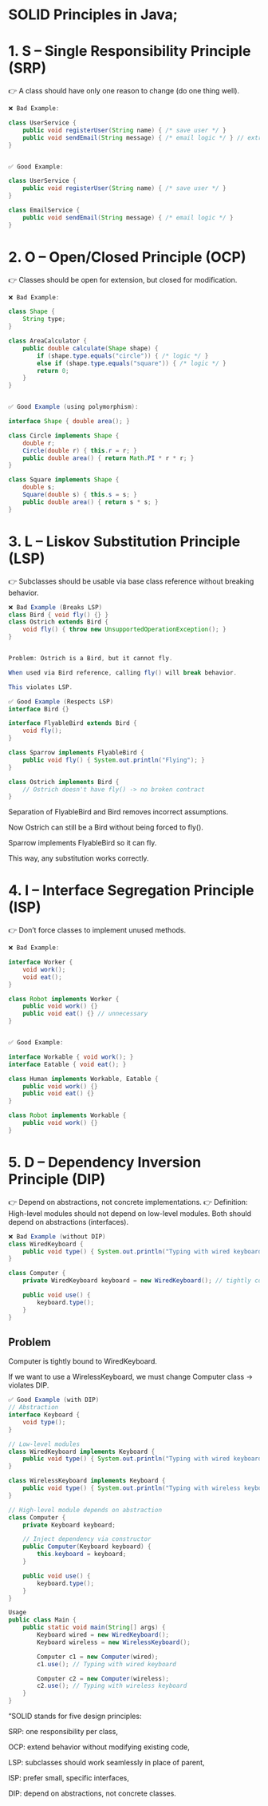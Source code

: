 SOLID Principles in Java;
============================================
# 1. S – Single Responsibility Principle (SRP)

👉 A class should have only one reason to change (do one thing well).
```java 
❌ Bad Example:

class UserService {
    public void registerUser(String name) { /* save user */ }
    public void sendEmail(String message) { /* email logic */ } // extra responsibility
}


✅ Good Example:

class UserService {
    public void registerUser(String name) { /* save user */ }
}

class EmailService {
    public void sendEmail(String message) { /* email logic */ }
}
```
# 2. O – Open/Closed Principle (OCP)

👉 Classes should be open for extension, but closed for modification.
```java
❌ Bad Example:

class Shape {
    String type;
}

class AreaCalculator {
    public double calculate(Shape shape) {
        if (shape.type.equals("circle")) { /* logic */ }
        else if (shape.type.equals("square")) { /* logic */ }
        return 0;
    }
}


✅ Good Example (using polymorphism):

interface Shape { double area(); }

class Circle implements Shape {
    double r;
    Circle(double r) { this.r = r; }
    public double area() { return Math.PI * r * r; }
}

class Square implements Shape {
    double s;
    Square(double s) { this.s = s; }
    public double area() { return s * s; }
}
```
# 3. L – Liskov Substitution Principle (LSP)

👉 Subclasses should be usable via base class reference without breaking behavior.
```java
❌ Bad Example (Breaks LSP)
class Bird { void fly() {} }
class Ostrich extends Bird { 
    void fly() { throw new UnsupportedOperationException(); } 
}


Problem: Ostrich is a Bird, but it cannot fly.

When used via Bird reference, calling fly() will break behavior.

This violates LSP.

✅ Good Example (Respects LSP)
interface Bird {}

interface FlyableBird extends Bird {
    void fly();
}

class Sparrow implements FlyableBird {
    public void fly() { System.out.println("Flying"); }
}

class Ostrich implements Bird {
    // Ostrich doesn't have fly() -> no broken contract
}


```


Separation of FlyableBird and Bird removes incorrect assumptions.

Now Ostrich can still be a Bird without being forced to fly().

Sparrow implements FlyableBird so it can fly.

This way, any substitution works correctly.

# 4. I – Interface Segregation Principle (ISP)

👉 Don’t force classes to implement unused methods.
```java
❌ Bad Example:

interface Worker {
    void work();
    void eat();
}

class Robot implements Worker {
    public void work() {}
    public void eat() {} // unnecessary
}


✅ Good Example:

interface Workable { void work(); }
interface Eatable { void eat(); }

class Human implements Workable, Eatable {
    public void work() {}
    public void eat() {}
}

class Robot implements Workable {
    public void work() {}
}
```
# 5. D – Dependency Inversion Principle (DIP)

👉 Depend on abstractions, not concrete implementations.
👉 Definition:
High-level modules should not depend on low-level modules.
Both should depend on abstractions (interfaces).
```java
❌ Bad Example (without DIP)
class WiredKeyboard {
    public void type() { System.out.println("Typing with wired keyboard"); }
}

class Computer {
    private WiredKeyboard keyboard = new WiredKeyboard(); // tightly coupled

    public void use() {
        keyboard.type();
    }
}

```

Problem
--------

Computer is tightly bound to WiredKeyboard.

If we want to use a WirelessKeyboard, we must change Computer class → violates DIP.
```java 
✅ Good Example (with DIP)
// Abstraction
interface Keyboard {
    void type();
}

// Low-level modules
class WiredKeyboard implements Keyboard {
    public void type() { System.out.println("Typing with wired keyboard"); }
}

class WirelessKeyboard implements Keyboard {
    public void type() { System.out.println("Typing with wireless keyboard"); }
}

// High-level module depends on abstraction
class Computer {
    private Keyboard keyboard;

    // Inject dependency via constructor
    public Computer(Keyboard keyboard) {
        this.keyboard = keyboard;
    }

    public void use() {
        keyboard.type();
    }
}

Usage
public class Main {
    public static void main(String[] args) {
        Keyboard wired = new WiredKeyboard();
        Keyboard wireless = new WirelessKeyboard();

        Computer c1 = new Computer(wired);
        c1.use(); // Typing with wired keyboard

        Computer c2 = new Computer(wireless);
        c2.use(); // Typing with wireless keyboard
    }
}

```
“SOLID stands for five design principles:

SRP: one responsibility per class,

OCP: extend behavior without modifying existing code,

LSP: subclasses should work seamlessly in place of parent,

ISP: prefer small, specific interfaces,

DIP: depend on abstractions, not concrete classes.
